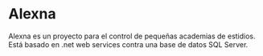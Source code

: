 # Alexna
Alexna es un proyecto para el control de pequeñas academias de estidios.
Está basado en .net web services contra una base de datos SQL Server.
